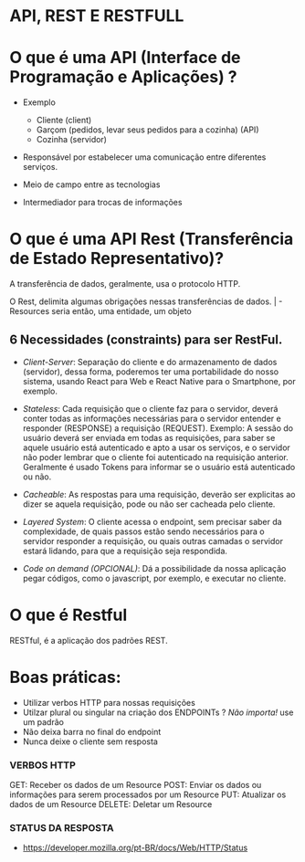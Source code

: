 # API, REST E RESTFULL

# O que é uma API (Interface de Programação e Aplicações) ?

- Exemplo
  * Cliente (client)
  * Garçom (pedidos, levar seus pedidos para a cozinha) (API)
  * Cozinha (servidor)

- Responsável por estabelecer uma comunicação entre diferentes serviços.
- Meio de campo entre as tecnologias
- Intermediador para trocas de informações

# O que é uma API Rest (Transferência de Estado Representativo)?

A transferência de dados, geralmente, usa o protocolo HTTP.

O Rest, delimita algumas obrigações nessas transferências de dados.
    | - Resources seria então, uma entidade, um objeto

## 6 Necessidades (constraints) para ser RestFul.

- _Client-Server_: Separação do cliente e do armazenamento de dados (servidor),
dessa forma, poderemos ter uma portabilidade do nosso sistema, usando React
para Web e React Native para o Smartphone, por exemplo.

- _Stateless_: Cada requisição que o cliente faz para o servidor, deverá conter
todas as informações necessárias para o servidor entender e responder (RESPONSE) 
a requisição (REQUEST).
    Exemplo: A sessão do usuário deverá ser enviada em todas as requisições,
    para saber se aquele usuário está autenticado e apto a usar os serviços,
    e o servidor não poder lembrar que o cliente foi autenticado na requisição anterior.
    Geralmente é usado Tokens para informar se o usuário está autenticado ou não.

- _Cacheable_: As respostas para uma requisição, deverão ser explicitas ao dizer se 
aquela requisição, pode ou não ser cacheada pelo cliente.

- _Layered System_: O cliente acessa o endpoint, sem precisar saber da complexidade,
de quais passos estão sendo necessários para o servidor responder a requisição,
ou quais outras camadas o servidor estará lidando, para que a requisição seja 
respondida.

- _Code on demand (OPCIONAL)_: Dá a possibilidade da nossa aplicação pegar códigos,
como o javascript, por exemplo, e executar no cliente.

# O que é Restful

RESTful, é a aplicação dos padrões REST.

# Boas práticas:

- Utilizar verbos HTTP para nossas requisições
- Utilzar plural ou singular na criação dos ENDPOINTs ? _Não importa!_ use um padrão
- Não deixa barra no final do endpoint
- Nunca deixe o cliente sem resposta

### VERBOS HTTP

GET: Receber os dados de um Resource
POST: Enviar os dados ou informações para serem processados por um Resource
PUT: Atualizar os dados de um Resource
DELETE: Deletar um Resource

### STATUS DA RESPOSTA

- https://developer.mozilla.org/pt-BR/docs/Web/HTTP/Status